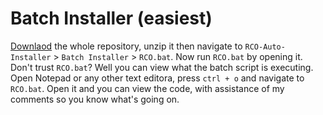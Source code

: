 # Batch Installer (easiest)
[Downlaod](https://github.com/ShashTheEpic/RCO-Auto-Installer/archive/refs/tags/v1.1.0.zip) the whole repository, unzip it then navigate to `RCO-Auto-Installer` > `Batch Installer` > `RCO.bat`. Now run `RCO.bat` by opening it.
<br>
Don't trust `RCO.bat`? Well you can view what the batch script is executing. Open Notepad or any other text editora, press `ctrl + o` and navigate to `RCO.bat`. Open it and you can view the code, with assistance of my comments so you know what's going on.